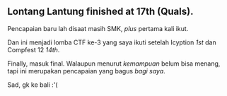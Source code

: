 Lontang Lantung finished at 17th (Quals).
---
Pencapaian baru lah disaat masih SMK, *plus* pertama kali ikut.

Dan ini menjadi lomba CTF ke-3 yang saya ikuti setelah Icyption *1st* dan Compfest 12 *14th*.

Finally, masuk final. Walaupun menurut *kemampuan* belum bisa menang, tapi ini merupakan pencapaian yang bagus *bagi saya*.

Sad, gk ke bali :'(


